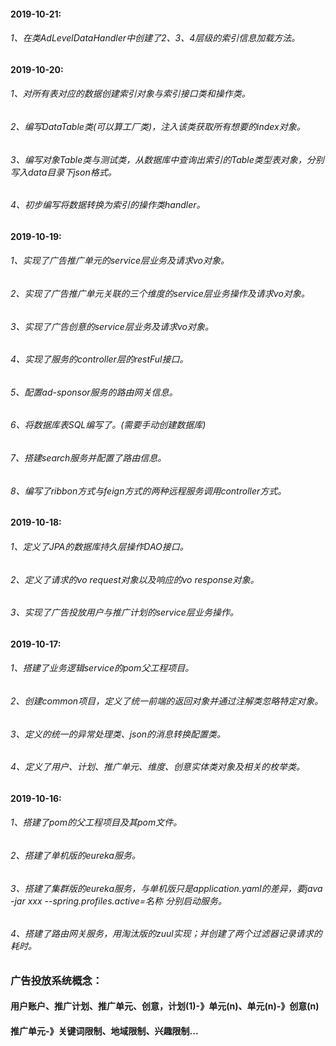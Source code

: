 #### 2019-10-21:
###### 1、在类AdLevelDataHandler中创建了2、3、4层级的索引信息加载方法。


#### 2019-10-20:
###### 1、对所有表对应的数据创建索引对象与索引接口类和操作类。
###### 2、编写DataTable类(可以算工厂类)，注入该类获取所有想要的index对象。
###### 3、编写对象Table类与测试类，从数据库中查询出索引的Table类型表对象，分别写入data目录下json格式。
###### 4、初步编写将数据转换为索引的操作类handler。


#### 2019-10-19:
###### 1、实现了广告推广单元的service层业务及请求vo对象。
###### 2、实现了广告推广单元关联的三个维度的service层业务操作及请求vo对象。
###### 3、实现了广告创意的service层业务及请求vo对象。
###### 4、实现了服务的controller层的restFul接口。
###### 5、配置ad-sponsor服务的路由网关信息。
###### 6、将数据库表SQL编写了。(需要手动创建数据库)
###### 7、搭建search服务并配置了路由信息。
###### 8、编写了ribbon方式与feign方式的两种远程服务调用controller方式。


#### 2019-10-18:
###### 1、定义了JPA的数据库持久层操作DAO接口。
###### 2、定义了请求的vo request对象以及响应的vo response对象。
###### 3、实现了广告投放用户与推广计划的service层业务操作。


#### 2019-10-17:
###### 1、搭建了业务逻辑service的pom父工程项目。
###### 2、创建common项目，定义了统一前端的返回对象并通过注解类忽略特定对象。
###### 3、定义的统一的异常处理类、json的消息转换配置类。
###### 4、定义了用户、计划、推广单元、维度、创意实体类对象及相关的枚举类。


#### 2019-10-16:
###### 1、搭建了pom的父工程项目及其pom文件。
###### 2、搭建了单机版的eureka服务。
###### 3、搭建了集群版的eureka服务，与单机版只是application.yaml的差异，要java -jar xxx --spring.profiles.active=名称 分别启动服务。
###### 4、搭建了路由网关服务，用淘汰版的zuul实现；并创建了两个过滤器记录请求的耗时。


### 广告投放系统概念：
#### 用户账户、推广计划、推广单元、创意，计划(1)-》单元(n)、单元(n)-》创意(n)
#### 推广单元-》关键词限制、地域限制、兴趣限制...

